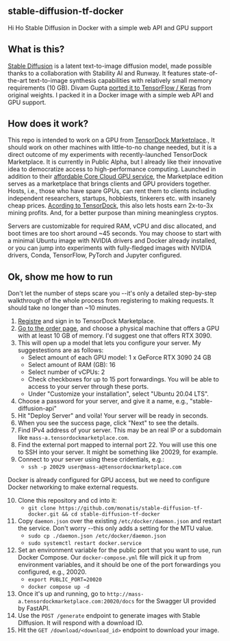 ## stable-diffusion-tf-docker
Hi Ho Stable Diffusion in Docker with a simple web API and GPU support

## What is this?
[Stable Diffusion](https://github.com/CompVis/stable-diffusion) is a latent text-to-image diffusion model, made possible thanks to a collaboration with Stability AI and Runway.
It features state-of-the-art text-to-image synthesis capabilities with relatively small memory requirements (10 GB).
Divam Gupta [ported it to TensorFlow / Keras](https://github.com/divamgupta/stable-diffusion-tensorflow) from original weights.
I packed it in a Docker image with a simple web API and GPU support.

## How does it work?
This repo is intended to work on a GPU from [TensorDock Marketplace](https://marketplace.tensordock.com/).,
It should work on other machines with little-to-no change needed,
but it is a direct outcome of my experiments with recently-launched TensorDock Marketplace.
It is currently in Public Alpha, but I already like their innovative idea to democratize access to high-performance computing.
Launched in addition to their [affordable Core Cloud GPU service](https://www.tensordock.com/),
the Marketplace edition serves as a marketplace that brings clients and GPU providers together.
Hosts, i.e., those who have spare GPUs, can rent them to clients including independent researchers, startups, hobbiests, tinkerers etc.
with insanely cheap prices.
[Acording to TensorDock](https://www.tensordock.com/host),
this also lets hosts earn 2x-to-3x mining profits.
And, for a better purpose than mining meaningless cryptos.

Servers are customizable for required RAM, vCPU and disc allocated, and boot times are too short around ~45 seconds.
You may choose to start with a minimal Ubuntu image with NVIDIA drivers and Docker already installed,
or you can jump into experiments with fully-fledged images with NVIDIA drivers, Conda, TensorFlow, PyTorch and Jupyter configured.

## Ok, show me how to run
Don't let the number of steps scare you --it's only a detailed step-by-step walkthrough of the whole process from registering to making requests.
It should take no longer than ~10 minutes.

1. [Registre](https://marketplace.tensordock.com/register) and sign in to TensorDock Marketplace.
2. [Go to the order page](https://marketplace.tensordock.com/order_list), and choose a physical machine that offers a GPU with at least 10 GB of memory. I'd suggest one that offers RTX 3090.
3. This will open up a model that lets you configure your server. My suggestestions are as follows:
    - Select amount of each GPU model: 1 x GeForce RTX 3090 24 GB
    - Select amount of RAM (GB): 16
    - Select number of vCPUs: 2
    - Check checkboxes for up to 15 port forwardings. You will be able to access to your server through these ports.
    - Under "Customize your installation", select "Ubuntu 20.04 LTS".
4. Choose a password for your server, and give it a name, e.g., "stable-diffusion-api"
5. Hit "Deploy Server" and voila! Your server will be ready in seconds.
6. When you see the success page, click "Next" to see the details.
7. Find IPv4 address of your server. This may be an real IP or a subdomain like `mass-a.tensordockmarketplace.com`.
8. Find the external port mapped to internal port 22. You will use this one to SSH into your server. It might be something like 20029, for example.
9. Connect to your server using these cridentials, e.g.:
    - `ssh -p 20029 user@mass-a@tensordockmarketplace.com`


Docker is already configured for GPU access, but we need to configure Docker networking to make external requests.

10. Clone this repository and cd into it:
    - `git clone https://github.com/monatis/stable-diffusion-tf-docker.git && cd stable-diffusion-tf-docker`
11. Copy `daemon.json` over the existing `/etc/docker/daemon.json` and restart the service. Don't worry --this only adds a setting for the MTU value.
    - `sudo cp ./daemon.json /etc/docker/daemon.json`
    - `sudo systemctl restart docker.service`
12. Set an environment variable for the public port that you want to use, run Docker Compose. Our `docker-compose.yml` file will pick it up from environment variables, and it should be one of the port forwardings you configured, e.g., 20020.
    - `export PUBLIC_PORT=20020`
    - `docker compose up -d`
13. Once it's up and running, go to `http://mass-a.tensordockmarketplace.com:20020/docs` for the Swagger UI provided by FastAPI.
14. Use the `POST /generate` endpoint to generate images with Stable Diffusion. It will respond with a download ID.
15. Hit the `GET /download/<download_id>` endpoint to download your image.
